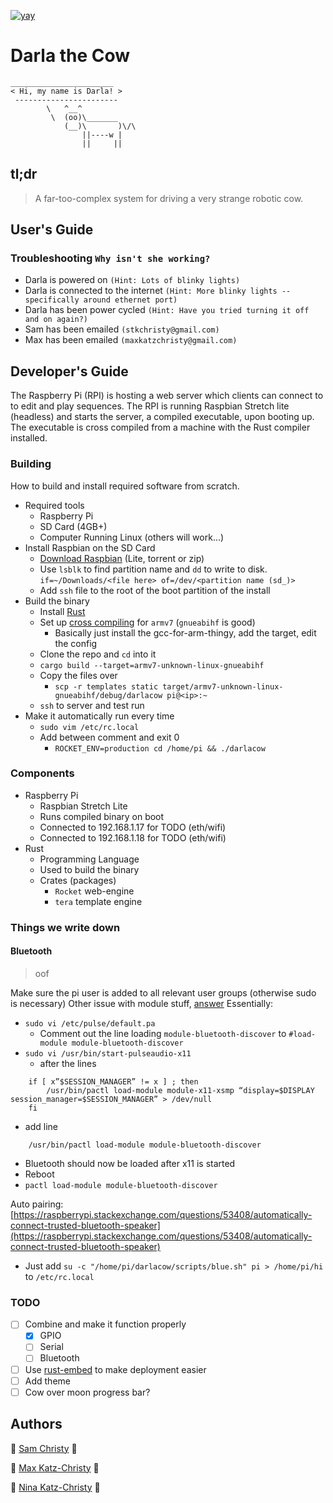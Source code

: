 [![yay](https://img.shields.io/badge/cow-moo-ffffff.svg)](http://www.orangefreesounds.com/wp-content/uploads/2016/09/Cow-mooing-loudly.mp3?_=1)

# Darla the Cow

```
_______________________
< Hi, my name is Darla! >
 -----------------------
        \   ^__^
         \  (oo)\_______
            (__)\       )\/\
                ||----w |
                ||     ||
```

## tl;dr
> A far-too-complex system for driving a very strange robotic cow.

## User's Guide

### Troubleshooting `Why isn't she working?`

- Darla is powered on `(Hint: Lots of blinky lights)`
- Darla is connected to the internet `(Hint: More blinky lights -- specifically around ethernet port)`
- Darla has been power cycled `(Hint: Have you tried turning it off and on again?)`
- Sam has been emailed `(stkchristy@gmail.com)`
- Max has been emailed `(maxkatzchristy@gmail.com)`

## Developer's Guide

The Raspberry Pi (RPI) is hosting a web server which clients can connect to to edit and play sequences. The RPI is running Raspbian Stretch lite (headless) and starts the server, a compiled executable, upon booting up. The executable is cross compiled from a machine with the Rust compiler installed.

### Building

How to build and install required software from scratch.

- Required tools
  - Raspberry Pi
  - SD Card (4GB+)
  - Computer Running Linux (others will work...)
- Install Raspbian on the SD Card
  - [Download Raspbian](https://www.raspberrypi.org/downloads/raspbian/) (Lite, torrent or zip)
  - Use `lsblk` to find partition name and `dd` to write to disk. `if=~/Downloads/<file here> of=/dev/<partition name (sd_)>`
  - Add `ssh` file to the root of the boot partition of the install
- Build the binary
  - Install [Rust](https://rustup.rs/)
  - Set up [cross compiling](https://github.com/japaric/rust-cross) for `armv7` (`gnueabihf` is good)
    - Basically just install the gcc-for-arm-thingy, add the target, edit the config
  - Clone the repo and `cd` into it
  - `cargo build --target=armv7-unknown-linux-gnueabihf`
  - Copy the files over
    - `scp -r templates static target/armv7-unknown-linux-gnueabihf/debug/darlacow pi@<ip>:~`
  - `ssh` to server and test run
- Make it automatically run every time
  - `sudo vim /etc/rc.local`
  - Add between comment and exit 0
    - `ROCKET_ENV=production cd /home/pi && ./darlacow`

### Components

- Raspberry Pi
  - Raspbian Stretch Lite
  - Runs compiled binary on boot
  - Connected to 192.168.1.17 for TODO (eth/wifi)
  - Connected to 192.168.1.18 for TODO (eth/wifi)
- Rust
  - Programming Language
  - Used to build the binary
  - Crates (packages)
    - `Rocket` web-engine
    - `tera` template engine

### Things we write down

#### Bluetooth
> oof

Make sure the pi user is added to all relevant user groups (otherwise sudo is necessary)
Other issue with module stuff, [answer](https://raspberrypi.stackexchange.com/questions/67617/bluetoothctl-fails-to-connect-to-any-device-failed-to-connect-org-bluez-erro)
Essentially:
- `sudo vi /etc/pulse/default.pa`
  - Comment out the line loading `module-bluetooth-discover` to `#load-module module-bluetooth-discover`
- `sudo vi /usr/bin/start-pulseaudio-x11`
  - after the lines 

```
    if [ x”$SESSION_MANAGER” != x ] ; then
        /usr/bin/pactl load-module module-x11-xsmp “display=$DISPLAY session_manager=$SESSION_MANAGER” > /dev/null
    fi
```

  - add line

```
    /usr/bin/pactl load-module module-bluetooth-discover
```

  - Bluetooth should now be loaded after x11 is started
  - Reboot
  - `pactl load-module module-bluetooth-discover`

Auto pairing:
[https://raspberrypi.stackexchange.com/questions/53408/automatically-connect-trusted-bluetooth-speaker](https://raspberrypi.stackexchange.com/questions/53408/automatically-connect-trusted-bluetooth-speaker)

- Just add `su -c "/home/pi/darlacow/scripts/blue.sh" pi > /home/pi/hi` to `/etc/rc.local`

### TODO

- [ ] Combine and make it function properly
  - [x] GPIO
  - [ ] Serial
  - [ ] Bluetooth
- [ ] Use [rust-embed](https://github.com/pyros2097/rust-embed) to make deployment easier
- [ ] Add theme
- [ ] Cow over moon progress bar?

## Authors

👴 [Sam Christy](mailto:stkchristy@gmail.com) 👴

🤣 [Max Katz-Christy](mailto:maxkatzchristy@gmail.com) 🤣

🤔 [Nina Katz-Christy](mailto:ninakatzchristy@college.harvard.edu) 🤔
